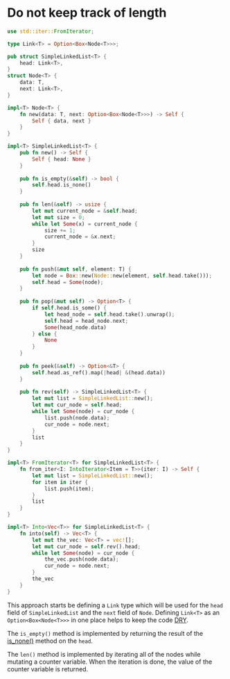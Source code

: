 # Do not keep track of length

```rust
use std::iter::FromIterator;

type Link<T> = Option<Box<Node<T>>>;

pub struct SimpleLinkedList<T> {
    head: Link<T>,
}
struct Node<T> {
    data: T,
    next: Link<T>,
}

impl<T> Node<T> {
    fn new(data: T, next: Option<Box<Node<T>>>) -> Self {
        Self { data, next }
    }
}

impl<T> SimpleLinkedList<T> {
    pub fn new() -> Self {
        Self { head: None }
    }
    
    pub fn is_empty(&self) -> bool {
        self.head.is_none()
    }
    
    pub fn len(&self) -> usize {
        let mut current_node = &self.head;
        let mut size = 0;
        while let Some(x) = current_node {
            size += 1;
            current_node = &x.next;
        }
        size
    }
    
    pub fn push(&mut self, element: T) {
        let node = Box::new(Node::new(element, self.head.take()));
        self.head = Some(node);
    }
    
    pub fn pop(&mut self) -> Option<T> {
        if self.head.is_some() {
            let head_node = self.head.take().unwrap();
            self.head = head_node.next;
            Some(head_node.data)
        } else {
            None
        }
    }
    
    pub fn peek(&self) -> Option<&T> {
        self.head.as_ref().map(|head| &(head.data))
    }
    
    pub fn rev(self) -> SimpleLinkedList<T> {
        let mut list = SimpleLinkedList::new();
        let mut cur_node = self.head;
        while let Some(node) = cur_node {
            list.push(node.data);
            cur_node = node.next;
        }
        list
    }
}

impl<T> FromIterator<T> for SimpleLinkedList<T> {
    fn from_iter<I: IntoIterator<Item = T>>(iter: I) -> Self {
        let mut list = SimpleLinkedList::new();
        for item in iter {
            list.push(item);
        }
        list
    }
}

impl<T> Into<Vec<T>> for SimpleLinkedList<T> {
    fn into(self) -> Vec<T> {
        let mut the_vec: Vec<T> = vec![];
        let mut cur_node = self.rev().head;
        while let Some(node) = cur_node {
            the_vec.push(node.data);
            cur_node = node.next;
        }
        the_vec
    }
}
```

This approach starts be defining a `Link` type which will be used for the `head` field of `SimpleLinkedList` and the `next` field of `Node`.
Defining `Link<T>` as an `Option<Box<Node<T>>>` in one place helps to keep the code [DRY][dry].

The `is_empty()` method is implemented by returning the result of the [is_none()][is-none] method on the `head`.

The `len()` method is implemented by iterating all of the nodes while mutating a counter variable.
When the iteration is done, the value of the counter variable is returned.

[dry]: https://en.wikipedia.org/wiki/Don%27t_repeat_yourself
[is-none]: https://doc.rust-lang.org/std/option/enum.Option.html#method.is_none
